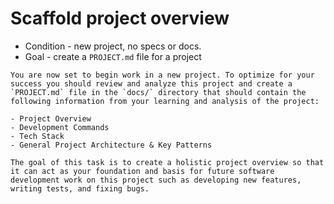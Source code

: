 # Scaffold project overview

- Condition - new project, no specs or docs.
- Goal - create a `PROJECT.md` file for a project

```plaintext
You are now set to begin work in a new project. To optimize for your success you should review and analyze this project and create a `PROJECT.md` file in the `docs/` directory that should contain the following information from your learning and analysis of the project:

- Project Overview
- Development Commands
- Tech Stack
- General Project Architecture & Key Patterns

The goal of this task is to create a holistic project overview so that it can act as your foundation and basis for future software development work on this project such as developing new features, writing tests, and fixing bugs.
```
